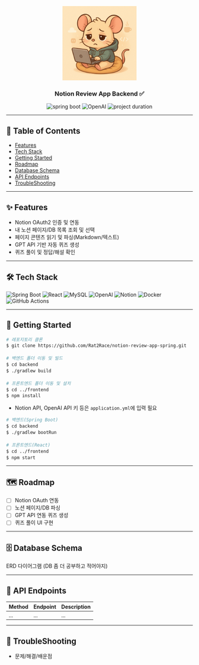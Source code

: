 <div align="center">

<!-- logo -->
<img src="public/image/tiredMouse.png" width="200"/>

### Notion Review App Backend ✅
<img src="https://img.shields.io/badge/Spring%20Boot-3.3.x-green" alt="spring boot" />
<img src="https://img.shields.io/badge/OpenAI-GPT-blueviolet" alt="OpenAI" />
<img src="https://img.shields.io/badge/project%20duration-2025.06.01~-%23a8e063?style=flat" alt="project duration" />

</div>

---

## 🚩 Table of Contents

- [Features](#features)
- [Tech Stack](#tech-stack)
- [Getting Started](#getting-started)
- [Roadmap](#roadmap)
- [Database Schema](#database-schema)
- [API Endpoints](#api-endpoints)
- [TroubleShooting](#troubleshooting)
---

## ✨ Features <a name="features"></a>

- Notion OAuth2 인증 및 연동
- 내 노션 페이지/DB 목록 조회 및 선택
- 페이지 콘텐츠 읽기 및 파싱(Markdown/텍스트)
- GPT API 기반 자동 퀴즈 생성
- 퀴즈 풀이 및 정답/해설 확인

---

## 🛠 Tech Stack <a name="tech-stack"></a>

<p align="left">
  <img src="https://img.shields.io/badge/Spring%20Boot-3.3.x-6DB33F?logo=springboot&logoColor=white" alt="Spring Boot" />
  <img src="https://img.shields.io/badge/React-18-61DAFB?logo=react&logoColor=white" alt="React" />
  <img src="https://img.shields.io/badge/MySQL-005C84?logo=mysql&logoColor=white" alt="MySQL" />
  <img src="https://img.shields.io/badge/OpenAI-GPT-412991?logo=openai&logoColor=white" alt="OpenAI" />
  <img src="https://img.shields.io/badge/Notion-000000?logo=notion&logoColor=white" alt="Notion" />
  <img src="https://img.shields.io/badge/Docker-2496ED?logo=docker&logoColor=white" alt="Docker" />
  <img src="https://img.shields.io/badge/GitHub%20Actions-2088FF?logo=githubactions&logoColor=white" alt="GitHub Actions" />
</p>

---

## 🚀 Getting Started <a name="getting-started"></a>

```bash
# 레포지토리 클론
$ git clone https://github.com/Rat2Race/notion-review-app-spring.git

# 백엔드 폴더 이동 및 빌드
$ cd backend
$ ./gradlew build

# 프론트엔드 폴더 이동 및 설치
$ cd ../frontend
$ npm install
```

- Notion API, OpenAI API 키 등은 `application.yml`에 입력 필요

```bash
# 백엔드(Spring Boot)
$ cd backend
$ ./gradlew bootRun

# 프론트엔드(React)
$ cd ../frontend
$ npm start
```

---

## 🗺 Roadmap <a name="roadmap"></a>

- [ ] Notion OAuth 연동
- [ ] 노션 페이지/DB 파싱
- [ ] GPT API 연동 퀴즈 생성
- [ ] 퀴즈 풀이 UI 구현

---

## 🗄️ Database Schema <a name="database-schema"></a>

ERD 다이어그램 (DB 좀 더 공부하고 적어야지)

---

## 🔗 API Endpoints <a name="api-endpoints"></a>

| Method | Endpoint | Description |
| ------ | -------- | ----------- |
| ...    | ...      | ...         |

---

## 🐛 TroubleShooting <a name="troubleshooting"></a>

- 문제/해결/배운점

<br>
